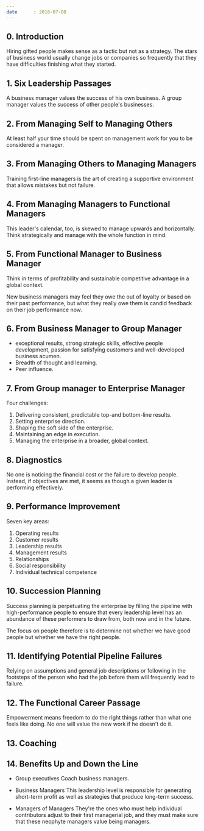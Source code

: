 ```yaml
---
date      : 2016-07-08
---
```



## 0. Introduction
Hiring gifted people makes sense as a tactic but not as a strategy.
The stars of business world usually change jobs or companies so frequently that they have difficulties finishing what they started.


## 1. Six Leadership Passages
A business manager values the success of his own business.
A group manager values the success of other people's businesses.


## 2. From Managing Self to Managing Others
At least half your time should be spent on management work for you to be considered a manager.


## 3. From Managing Others to Managing Managers
Training first-line managers is the art of creating a supportive environment that allows mistakes but not failure.


## 4. From Managing Managers to Functional Managers
This leader's calendar, too, is skewed to manage upwards and horizontally.
Think strategically and manage with the whole function in mind.


## 5. From Functional Manager to Business Manager
Think in terms of profitability and sustainable competitive advantage in a global context.

New business managers may feel they owe the out of loyalty or based on their past performance, but what they really owe them is candid feedback on their job performance now.


## 6. From Business Manager to Group Manager
  - exceptional results, strong strategic skills, effective people development, passion for satisfying customers and well-developed business acumen.
  - Breadth of thought and learning.
  - Peer influence.


## 7. From Group manager to Enterprise Manager
Four challenges:
  1. Delivering consistent, predictable top-and bottom-line results.
  2. Setting enterprise direction.
  3. Shaping the soft side of the enterprise.
  4. Maintaining an edge in execution.
  5. Managing the enterprise in a broader, global context.


## 8. Diagnostics
No one is noticing the financial cost or the failure to develop people. Instead, if objectives are met, it seems as though a given leader is performing effectively.


## 9. Performance Improvement
Seven key areas:
  1. Operating results
  2. Customer results
  3. Leadership results
  4. Management results
  5. Relationships
  6. Social responsibility
  7. Individual technical competence


## 10. Succession Planning
Success planning is perpetuating the enterprise by filling the pipeline with high-performance people to ensure that every leadership level has an abundance of these performers to draw from, both now and in the future.

The focus on people therefore is to determine not whether we have good people but whether we have the right people.


## 11. Identifying Potential Pipeline Failures
Relying on assumptions and general job descriptions or following in the footsteps of the person who had the job before them will frequently lead to failure.


## 12. The Functional Career Passage
Empowerment means freedom to do the right things rather than what one feels like doing. No one will value the new work if he doesn't do it.


## 13. Coaching


## 14. Benefits Up and Down the Line
- Group executives
  Coach business managers.

- Business Managers
  This leadership level is responsible for generating short-term profit as well as strategies that produce long-term success.

- Managers of Managers
  They're the ones who must help individual contributors adjust to their first managerial job, and they must make sure that these neophyte managers value being managers.

